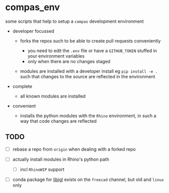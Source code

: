 # compas_env

some scripts that help to setup a `compas` development environment

- developer focussed
    - forks the repos such to be able to create pull requests conveniently
        - you need to edit the `.env` file or have a `GITHUB_TOKEN` stuffed in your environment variables
        - only when there are no changes staged
      
    - modules are installed with a developer install eg `pip install -e .` such that changes to the source are reflected in the environment
    
- complete 
    - all known modules are installed
    
- convenient
    - installs the python modules with the `Rhino` environment, in such a way that code changes are reflected

## TODO

- [ ] rebase a repo from `origin` when dealing with a forked repo
- [ ] actually install modules in Rhino's python path
    - [ ] incl `RhinoWIP` support
- [ ] conda package for [libigl](https://anaconda.org/freecad/libigl) exists on the `freecad` channel, but old and `linux` only
    
     
    

 